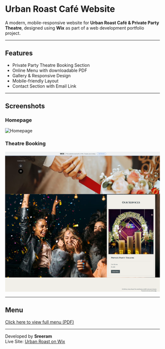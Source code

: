 # Urban Roast Café Website

A modern, mobile-responsive website for **Urban Roast Café & Private Party Theatre**, designed using **Wix** as part of a web development portfolio project.

---

## Features

- Private Party Theatre Booking Section
- Online Menu with downloadable PDF
- Gallery & Responsive Design
- Mobile-friendly Layout
- Contact Section with Email Link

---

## Screenshots

### Homepage
![Homepage](urbanroast-homepage.png)

### Theatre Booking
![Theatre](urbanroast-theatre.png)

---

## Menu

[Click here to view full menu (PDF)](urbanroast-menu.pdf)

---

Developed by **Sreeram**  
Live Site: [Urban Roast on Wix](https://sree20233.wixsite.com/urbanroast)
